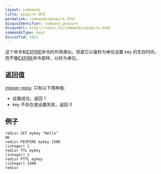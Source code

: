 ```yaml
---
layout: commands
title: pexpire 命令
permalink: commands/pexpire.html
disqusIdentifier: command_pexpire
disqusUrl: http://redis.cn/commands/pexpire.html
commandsType: keys
discuzTid: 1012
---
```


这个命令和[EXPIRE](/commands/expire.html)命令的作用类似，但是它以毫秒为单位设置 key 的生存时间，而不像[EXPIRE](/commands/expire.html)命令那样，以秒为单位。


## 返回值

[integer-reply](/topics/protocol.html#integer-reply), 只有以下两种值:

- 设置成功，返回 1
- key 不存在或设置失败，返回 0

## 例子

	redis> SET mykey "Hello"
	OK
	redis> PEXPIRE mykey 1500
	(integer) 1
	redis> TTL mykey
	(integer) 1
	redis> PTTL mykey
	(integer) 1499
	redis> 